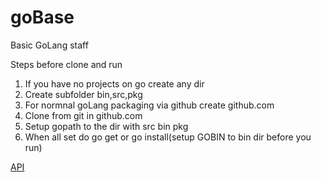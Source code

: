 # goBase
Basic GoLang staff

Steps before clone and run

1. If you have no projects on go create any dir
2. Create subfolder bin,src,pkg
3. For normnal goLang packaging via github create github.com
4. Clone from git in github.com
5. Setup gopath to the dir with src bin pkg
8. When all set do go get or go install(setup GOBIN to bin dir before you run)

[API](doc/readme.md)
